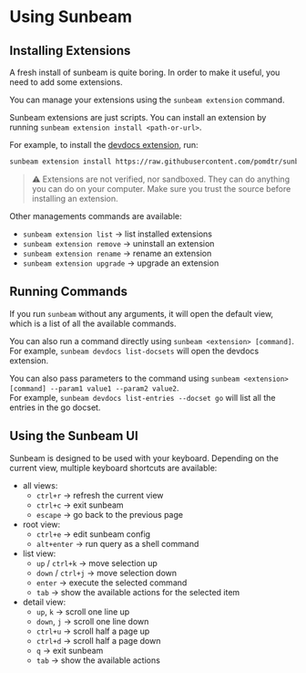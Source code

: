 # Using Sunbeam

## Installing Extensions

A fresh install of sunbeam is quite boring. In order to make it useful, you need to add some extensions.

You can manage your extensions using the `sunbeam extension` command.

Sunbeam extensions are just scripts. You can install an extension by running `sunbeam extension install <path-or-url>`.

For example, to install the [devdocs extension](https://github.com/pomdtr/sunbeam/tree/main/catalog/extensions/devdocs.sh), run:

```sh
sunbeam extension install https://raw.githubusercontent.com/pomdtr/sunbeam/main/catalog/extensions/devdocs.sh
```

> ⚠️ Extensions are not verified, nor sandboxed. They can do anything you can do on your computer. Make sure you trust the source before installing an extension.


Other managements commands are available:

- `sunbeam extension list` -> list installed extensions
- `sunbeam extension remove` -> uninstall an extension
- `sunbeam extension rename` -> rename an extension
- `sunbeam extension upgrade` -> upgrade an extension

## Running Commands

If you run `sunbeam` without any arguments, it will open the default view, which is a list of all the available commands.

You can also run a command directly using `sunbeam <extension> [command]`.\
For example, `sunbeam devdocs list-docsets` will open the devdocs extension.

You can also pass parameters to the command using `sunbeam <extension> [command] --param1 value1 --param2 value2`. \
For example, `sunbeam devdocs list-entries --docset go` will list all the entries in the go docset.


## Using the Sunbeam UI

Sunbeam is designed to be used with your keyboard. Depending on the current view, multiple keyboard shortcuts are available:

- all views:
    - `ctrl+r` -> refresh the current view
    - `ctrl+c` -> exit sunbeam
    - `escape` -> go back to the previous page
- root view:
    - `ctrl+e` -> edit sunbeam config
    - `alt+enter` -> run query as a shell command
- list view:
    - `up` / `ctrl+k` -> move selection up
    - `down` / `ctrl+j` -> move selection down
    - `enter` -> execute the selected command
    - `tab` -> show the available actions for the selected item
- detail view:
    - `up`, `k` -> scroll one line up
    - `down`, `j` -> scroll one line down
    - `ctrl+u` -> scroll half a page up
    - `ctrl+d` -> scroll half a page down
    - `q` -> exit sunbeam
    - `tab` -> show the available actions
